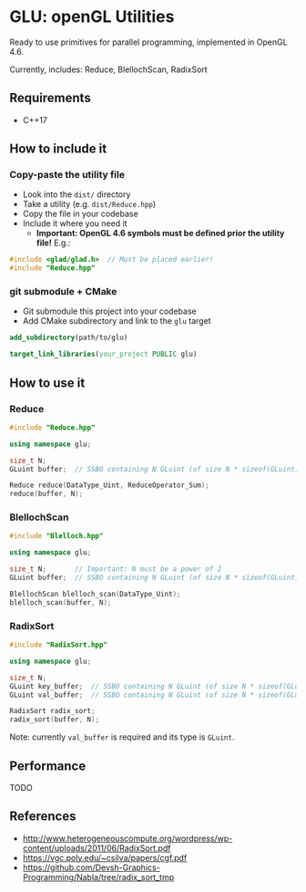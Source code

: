 
# GLU: openGL Utilities

Ready to use primitives for parallel programming, implemented in OpenGL 4.6.

Currently, includes: Reduce, BlellochScan, RadixSort

## Requirements

- C++17

## How to include it

### Copy-paste the utility file

- Look into the `dist/` directory
- Take a utility (e.g. `dist/Reduce.hpp`)
- Copy the file in your codebase
- Include it where you need it
  - **Important: OpenGL 4.6 symbols must be defined prior the utility file!** E.g.:

```cpp
#include <glad/glad.h>  // Must be placed earlier! 
#include "Reduce.hpp"
```

### git submodule + CMake

- Git submodule this project into your codebase
- Add CMake subdirectory and link to the `glu` target

```cmake
add_subdirectory(path/to/glu)

target_link_libraries(your_project PUBLIC glu)
```

## How to use it

### Reduce

```cpp
#include "Reduce.hpp"

using namespace glu;

size_t N;
GLuint buffer;  // SSBO containing N GLuint (of size N * sizeof(GLuint))

Reduce reduce(DataType_Uint, ReduceOperator_Sum);
reduce(buffer, N);
```

### BlellochScan

```cpp
#include "Blelloch.hpp"

using namespace glu;

size_t N;       // Important: N must be a power of 2
GLuint buffer;  // SSBO containing N GLuint (of size N * sizeof(GLuint))

BlellochScan blelloch_scan(DataType_Uint);
blelloch_scan(buffer, N);
```

### RadixSort

```cpp
#include "RadixSort.hpp"

using namespace glu;

size_t N;
GLuint key_buffer;  // SSBO containing N GLuint (of size N * sizeof(GLuint))
GLuint val_buffer;  // SSBO containing N GLuint (of size N * sizeof(GLuint))

RadixSort radix_sort;
radix_sort(buffer, N);
```

Note: currently `val_buffer` is required and its type is `GLuint`.

## Performance

TODO

## References
- http://www.heterogeneouscompute.org/wordpress/wp-content/uploads/2011/06/RadixSort.pdf
- https://vgc.poly.edu/~csilva/papers/cgf.pdf
- https://github.com/Devsh-Graphics-Programming/Nabla/tree/radix_sort_tmp
